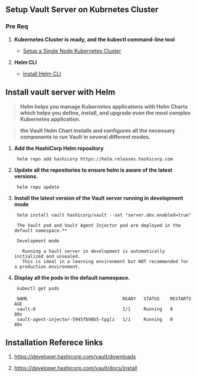 ## Setup Vault Server on Kubrnetes Cluster

### Pre Req
1) **Kubernetes Cluster is ready, and the kubectl command-line tool**

    * [Setup a Single Node Kubernetes Cluster](https://github.com/lerndevops/kubernetes/blob/master/1-intall/setup-single-node-kubernetes-cluster.md)

2) **Helm CLI**

    * [Install Helm CLI](https://helm.sh/docs/intro/install/)

## Install vault server with Helm 

> **Helm helps you manage Kubernetes applications with Helm Charts which helps you define, install, and upgrade even the most complex Kubernetes application.**

> **the Vault Helm Chart installs and configures all the necessary components to run Vault in several different modes.**

1) **Add the HashiCorp Helm repository**
   ```
    helm repo add hashicorp https://helm.releases.hashicorp.com
   ```
2) **Update all the repositories to ensure helm is aware of the latest versions.**
   ```
    helm repo update
   ```
3) **Install the latest version of the Vault server running in development mode**
   ```
    helm install vault hashicorp/vault --set "server.dev.enabled=true"

    The Vault pod and Vault Agent Injector pod are deployed in the default namespace.**

    Development mode

      Running a Vault server in development is automatically initialized and unsealed. 
      This is ideal in a learning environment but NOT recommended for a production environment.
   ```
4) **Display all the pods in the default namespace.**
   ```
    kubectl get pods

    NAME                                    READY   STATUS    RESTARTS   AGE
    vault-0                                 1/1     Running   0          80s
    vault-agent-injector-5945fb98b5-tpglz   1/1     Running   0          80s
   ```


## Installation Referece links 

1) https://developer.hashicorp.com/vault/downloads 

2) https://developer.hashicorp.com/vault/docs/install